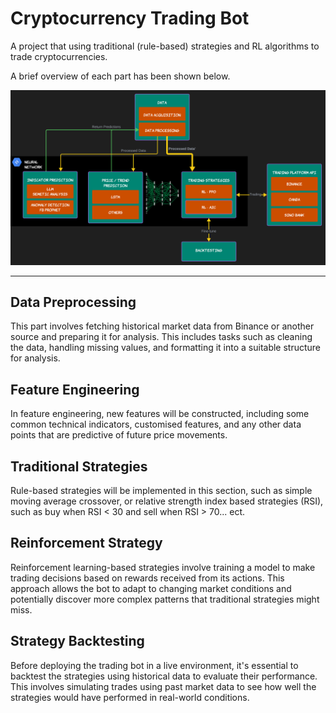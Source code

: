 # Cryptocurrency Trading Bot
A project that using traditional (rule-based) strategies and RL algorithms to trade cryptocurrencies.

A brief overview of each part has been shown below.

![project diagram](<Trading Bot diagram - Page 1-1.png>)

---
## Data Preprocessing
This part involves fetching historical market data from Binance or another source and preparing it for analysis. This includes tasks such as cleaning the data, handling missing values, and formatting it into a suitable structure for analysis.

## Feature Engineering
In feature engineering, new features will be constructed, including some common technical indicators, customised features, and any other data points that are predictive of future price movements.

## Traditional Strategies
Rule-based strategies will be implemented in this section, such as simple moving average crossover, or relative strength index based strategies (RSI), such as buy when RSI < 30 and sell when RSI > 70... ect.

## Reinforcement Strategy
Reinforcement learning-based strategies involve training a model to make trading decisions based on rewards received from its actions. This approach allows the bot to adapt to changing market conditions and potentially discover more complex patterns that traditional strategies might miss.

## Strategy Backtesting
Before deploying the trading bot in a live environment, it's essential to backtest the strategies using historical data to evaluate their performance. This involves simulating trades using past market data to see how well the strategies would have performed in real-world conditions.

